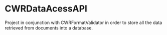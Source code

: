 CWRDataAcessAPI
===============

Project in conjunction with CWRFormatValidator in order to store all the data retrieved from documents into a database.
